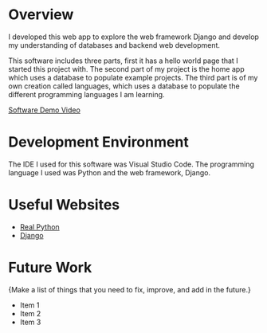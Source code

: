 # Overview

I developed this web app to explore the web framework Django and develop my understanding of databases and backend web development.

This software includes three parts, first it has a hello world page that I started this project with. 
The second part of my project is the home app which uses a database to populate example projects.
The third part is of my own creation called languages, which uses a database to populate the different programming languages I am learning.

[Software Demo Video](http://youtube.link.goes.here)

# Development Environment

The IDE I used for this software was Visual Studio Code.
The programming language I used was Python and the web framework, Django.

# Useful Websites

* [Real Python](https://realpython.com/get-started-with-django-1/)
* [Django](https://www.djangoproject.com/)

# Future Work

{Make a list of things that you need to fix, improve, and add in the future.}
* Item 1
* Item 2
* Item 3
